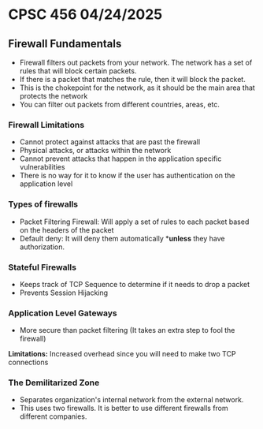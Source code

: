 # CPSC 456 04/24/2025

## Firewall Fundamentals

- Firewall filters out packets from your network. The network has a set of rules that will block certain packets.
- If there is a packet that matches the rule, then it will block the packet.
- This is the chokepoint for the network, as it should be the main area that protects the network
- You can filter out packets from different countries, areas, etc.

### Firewall Limitations
- Cannot protect against attacks that are past the firewall
- Physical attacks, or attacks within the network
- Cannot prevent attacks that happen in the application specific vulnerabilities
- There is no way for it to know if the user has authentication on the application level

### Types of firewalls
- Packet Filtering Firewall: Will apply a set of rules to each packet based on the headers of the packet
- Default deny: It will deny them automatically  ***unless** they have authorization.

### Stateful Firewalls
- Keeps track of TCP Sequence to determine if it needs to drop a packet
- Prevents Session Hijacking

### Application Level Gateways
- More secure than packet filtering (It takes an extra step to fool the firewall)

**Limitations:** Increased overhead since you will need to make two TCP connections


### The Demilitarized Zone
- Separates organization's internal network from the external network.
- This uses two firewalls. It is better to use different firewalls from different companies. 


